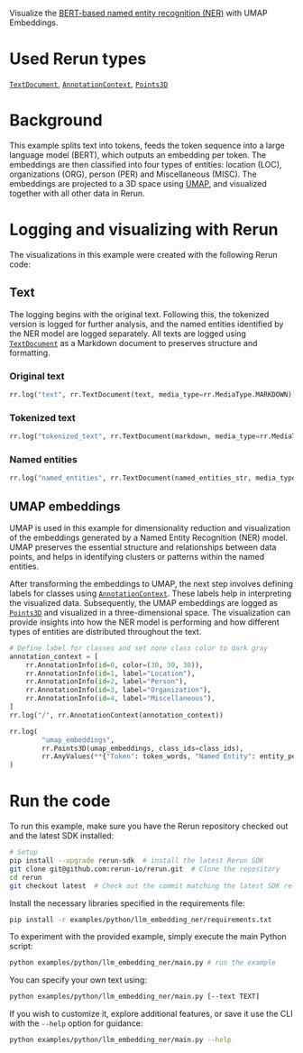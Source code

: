 <!--[metadata]
title = "LLM embedding-based named entity recognition"
tags = ["LLM", "Embeddings", "Classification", "Hugging Face", "Text"]
description = "Visualize the BERT-based named entity recognition NER with UMAP Embeddings."
thumbnail = "https://static.rerun.io/llm-embedding/999737b3b78d762e70116bc23929ebfde78e18c6/480w.png"
thumbnail_dimensions = [480, 480]
-->
<picture>
  <img src="https://static.rerun.io/llm_embedding_ner/d98c09dd6bfa20ceea3e431c37dc295a4009fa1b/full.png" alt="">
  <source media="(max-width: 480px)" srcset="https://static.rerun.io/llm_embedding_ner/d98c09dd6bfa20ceea3e431c37dc295a4009fa1b/480w.png">
  <source media="(max-width: 768px)" srcset="https://static.rerun.io/llm_embedding_ner/d98c09dd6bfa20ceea3e431c37dc295a4009fa1b/768w.png">
  <source media="(max-width: 1024px)" srcset="https://static.rerun.io/llm_embedding_ner/d98c09dd6bfa20ceea3e431c37dc295a4009fa1b/1024w.png">
  <source media="(max-width: 1200px)" srcset="https://static.rerun.io/llm_embedding_ner/d98c09dd6bfa20ceea3e431c37dc295a4009fa1b/1200w.png">
</picture>

Visualize the [BERT-based named entity recognition (NER)](https://huggingface.co/dslim/bert-base-NER) with UMAP Embeddings.

# Used Rerun types
[`TextDocument`](https://www.rerun.io/docs/reference/types/archetypes/text_document), [`AnnotationContext`](https://www.rerun.io/docs/reference/types/archetypes/annotation_context), [`Points3D`](https://www.rerun.io/docs/reference/types/archetypes/points3d)

# Background
This example splits text into tokens, feeds the token sequence into a large language model (BERT), which outputs an embedding per token.
The embeddings are then classified into four types of entities: location (LOC), organizations (ORG), person (PER) and Miscellaneous (MISC). The embeddings are projected to a 3D space using [UMAP](https://umap-learn.readthedocs.io/en/latest), and visualized together with all other data in Rerun.

# Logging and visualizing with Rerun
The visualizations in this example were created with the following Rerun code:

## Text
The logging begins with the original text. Following this, the tokenized version is logged for further analysis, and the named entities identified by the NER model are logged separately.
All texts are logged using [`TextDocument`](https://www.rerun.io/docs/reference/types/archetypes/text_document) as a Markdown document to preserves structure and formatting.
### Original text
```python
rr.log("text", rr.TextDocument(text, media_type=rr.MediaType.MARKDOWN))
```

### Tokenized text
```python
rr.log("tokenized_text", rr.TextDocument(markdown, media_type=rr.MediaType.MARKDOWN))
```

### Named entities
```python
rr.log("named_entities", rr.TextDocument(named_entities_str, media_type=rr.MediaType.MARKDOWN))
```

## UMAP embeddings

[//]: # (The embeddings to UMAP facilitates the exploration, understanding, and evaluation of the NER model's output in a more interpretable and visually appealing manner.)

UMAP is used in this example for dimensionality reduction and visualization of the embeddings generated by a Named Entity Recognition (NER) model.
UMAP preserves the essential structure and relationships between data points, and helps in identifying clusters or patterns within the named entities.

After transforming the embeddings to UMAP, the next step involves defining labels for classes using [`AnnotationContext`](https://www.rerun.io/docs/reference/types/archetypes/annotation_context).
These labels help in interpreting the visualized data.
Subsequently, the UMAP embeddings are logged as [`Points3D`](https://www.rerun.io/docs/reference/types/archetypes/points3d) and visualized in a three-dimensional space.
The visualization can provide insights into how the NER model is performing and how different types of entities are distributed throughout the text.


```python
# Define label for classes and set none class color to dark gray
annotation_context = [
    rr.AnnotationInfo(id=0, color=(30, 30, 30)),
    rr.AnnotationInfo(id=1, label="Location"),
    rr.AnnotationInfo(id=2, label="Person"),
    rr.AnnotationInfo(id=3, label="Organization"),
    rr.AnnotationInfo(id=4, label="Miscellaneous"),
]
rr.log("/", rr.AnnotationContext(annotation_context))
```

```python
rr.log(
        "umap_embeddings",
        rr.Points3D(umap_embeddings, class_ids=class_ids),
        rr.AnyValues(**{"Token": token_words, "Named Entity": entity_per_token(token_words, ner_results)}),
)
```


# Run the code
To run this example, make sure you have the Rerun repository checked out and the latest SDK installed:
```bash
# Setup
pip install --upgrade rerun-sdk  # install the latest Rerun SDK
git clone git@github.com:rerun-io/rerun.git  # Clone the repository
cd rerun
git checkout latest  # Check out the commit matching the latest SDK release
```
Install the necessary libraries specified in the requirements file:
```bash
pip install -r examples/python/llm_embedding_ner/requirements.txt
```
To experiment with the provided example, simply execute the main Python script:
```bash
python examples/python/llm_embedding_ner/main.py # run the example
```
You can specify your own text using:
```bash
python examples/python/llm_embedding_ner/main.py [--text TEXT]
```
If you wish to customize it, explore additional features, or save it use the CLI with the `--help` option for guidance:
```bash
python examples/python/llm_embedding_ner/main.py --help
```
